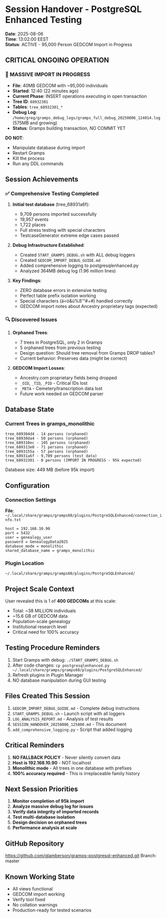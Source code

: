 # Session Handover - PostgreSQL Enhanced Testing
**Date**: 2025-08-06  
**Time**: 13:02:00 EEST  
**Status**: ACTIVE - 95,000 Person GEDCOM Import in Progress

## CRITICAL ONGOING OPERATION

### 🔴 MASSIVE IMPORT IN PROGRESS
- **File**: 40MB GEDCOM with ~95,000 individuals  
- **Started**: 12:40 (22 minutes ago)
- **Current Phase**: INSERT operations executing in open transaction
- **Tree ID**: `68932301`
- **Tables**: `tree_68932301_*`
- **Debug Log**: `/home/greg/gramps_debug_logs/gramps_full_debug_20250806_124014.log` (575MB and growing)
- **Status**: Gramps building transaction, NO COMMIT YET

**DO NOT**:
- Manipulate database during import
- Restart Gramps
- Kill the process
- Run any DDL commands

## Session Achievements

### ✅ Comprehensive Testing Completed
1. **Initial test database** (tree_68931a6f):
   - 9,709 persons imported successfully
   - 19,957 events
   - 1,722 places
   - Full stress testing with special characters
   - TestcaseGenerator extreme edge cases passed

2. **Debug Infrastructure Established**:
   - Created `START_GRAMPS_DEBUG.sh` with ALL debug loggers
   - Created `GEDCOM_IMPORT_DEBUG_GUIDE.md` 
   - Added comprehensive logging to postgresqlenhanced.py
   - Analyzed 364MB debug log (1.96 million lines)

3. **Key Findings**:
   - ZERO database errors in extensive testing
   - Perfect table prefix isolation working
   - Special characters (ä<ö&ü%ß'\"#+#) handled correctly
   - GEDCOM import notes about Ancestry proprietary tags (expected)

### 🔍 Discovered Issues

1. **Orphaned Trees**:
   - 7 trees in PostgreSQL, only 2 in Gramps
   - 5 orphaned trees from previous testing
   - Design question: Should tree removal from Gramps DROP tables?
   - Current behavior: Preserves data (might be correct)

2. **GEDCOM Import Losses**:
   - Ancestry.com proprietary fields being dropped
   - `_OID`, `_TID`, `_PID` - Critical IDs lost
   - `_META` - Cemetery/transcription data lost
   - Future work needed on GEDCOM parser

## Database State

### Current Trees in gramps_monolithic
```
tree_689304d4 - 14 persons (orphaned)
tree_68930da4 - 50 persons (orphaned)  
tree_689310ec - 105 persons (orphaned)
tree_689313e0 - 71 persons (orphaned)
tree_6893155a - 57 persons (orphaned)
tree_68931a6f - 9,709 persons (test data)
tree_68932301 - 0 persons (IMPORT IN PROGRESS - 95k expected)
```

Database size: 449 MB (before 95k import)

## Configuration

### Connection Settings
**File**: `~/.local/share/gramps/gramps60/plugins/PostgreSQLEnhanced/connection_info.txt`
```
host = 192.168.10.90
port = 5432
user = genealogy_user  
password = GenealogyData2025
database_mode = monolithic
shared_database_name = gramps_monolithic
```

### Plugin Location
```
~/.local/share/gramps/gramps60/plugins/PostgreSQLEnhanced/
```

## Project Scale Context

User revealed this is 1 of **400 GEDCOMs** at this scale:
- Total: ~38 MILLION individuals
- ~15.6 GB of GEDCOM data
- Population-scale genealogy
- Institutional research level
- Critical need for 100% accuracy

## Testing Procedure Reminders

1. Start Gramps with debug: `./START_GRAMPS_DEBUG.sh`
2. After code changes: `cp postgresqlenhanced.py ~/.local/share/gramps/gramps60/plugins/PostgreSQLEnhanced/`
3. Refresh plugins in Plugin Manager
4. NO database manipulation during GUI testing

## Files Created This Session

1. `GEDCOM_IMPORT_DEBUG_GUIDE.md` - Complete debug instructions
2. `START_GRAMPS_DEBUG.sh` - Launch script with all loggers
3. `LOG_ANALYSIS_REPORT.md` - Analysis of test results
4. `SESSION_HANDOVER_20250806_125800.md` - This document
5. `add_comprehensive_logging.py` - Script that added logging

## Critical Reminders

1. **NO FALLBACK POLICY** - Never silently convert data
2. **Host is 192.168.10.90** - NOT localhost
3. **Monolithic mode** - All trees in one database with prefixes
4. **100% accuracy required** - This is irreplaceable family history

## Next Session Priorities

1. **Monitor completion of 95k import**
2. **Analyze massive debug log for issues**
3. **Verify data integrity of imported records**
4. **Test multi-database isolation**
5. **Design decision on orphaned trees**
6. **Performance analysis at scale**

## GitHub Repository
https://github.com/glamberson/gramps-postgresql-enhanced.git
Branch: master

## Known Working State
- All views functional
- GEDCOM import working
- Verify tool fixed
- No collation warnings
- Production-ready for tested scenarios